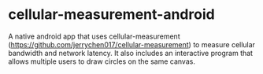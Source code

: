 # cellular-measurement-android

A native android app that uses cellular-measurement (https://github.com/jerrychen017/cellular-measurement) to measure cellular bandwidth and network latency. It also includes an interactive program that allows multiple users to draw circles on the same canvas.
